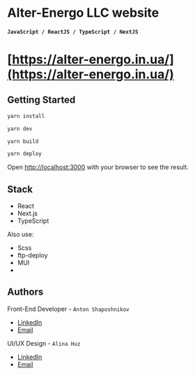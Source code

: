 # Alter-Energo LLC website

#### `JavaScript / ReactJS / TypeScript / NextJS`

# [https://alter-energo.in.ua/](https://alter-energo.in.ua/)

## Getting Started

```bash
yarn install

yarn dev

yarn build

yarn deploy
```

Open [http://localhost:3000](http://localhost:3000) with your browser to see the
result.

## Stack

- React
- Next.js
- TypeScript

Also use:

- Scss
- ftp-deploy
- MUI
-

## Authors

Front-End Developer -
`Anton Shaposhnikov`

- [LinkedIn](https://www.linkedin.com/in/shaposhnikov-dev/)
- [Email](mailto:shaposhnikov.web@gmail.com)

UI/UX Design -
`Alina Huz`

- [LinkedIn](https://www.linkedin.com/in/alina-huz-design/)
- [Email](mailto:alina.huz.design@gmail.com)

